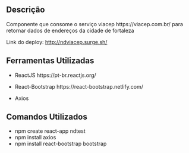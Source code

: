 
<h2>Descrição</h2>
<p>Componente que consome o serviço viacep https://viacep.com.br/ para retornar dados de endereços da cidade de fortaleza</p>

Link do deploy: http://ndviacep.surge.sh/

<h2>Ferramentas Utilizadas</h2>
  <ul>
     <li>
        <p>ReactJS https://pt-br.reactjs.org/</p>
      </li>
      <li>
        <p>React-Bootstrap https://react-bootstrap.netlify.com/</p>
      </li>
      <li>
        Axios
      </li>
  </ul>
  
  <h2>Comandos Utilizados</h2>
  <ul>
      <li>
        npm create react-app ndtest
      </li>
      <li>
        npm install axios
      </li>
      <li>
        npm install react-bootstrap bootstrap
      </li>
  </ul>
  
  
 





